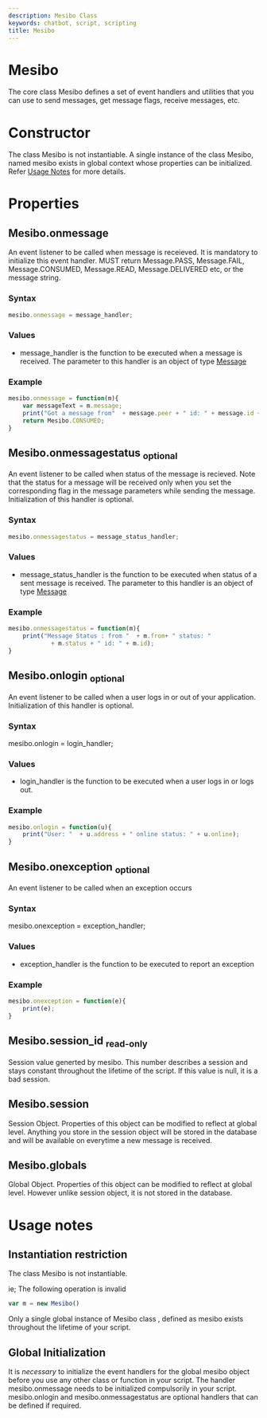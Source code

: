 ```yaml
---
description: Mesibo Class 
keywords: chatbot, script, scripting
title: Mesibo 
---
```


# Mesibo  
The core class Mesibo defines a set of event handlers and utilities that you can use to send messages, get message flags, receive messages, etc.  

# Constructor
The class Mesibo is not instantiable. A single instance of the class Mesibo, named mesibo exists in global context whose properties can be initialized. Refer [Usage Notes]() for more details.

# Properties

## Mesibo.onmessage 
An event listener to be called when message is receieved. It is mandatory to initialize this event handler.
MUST return Message.PASS, Message.FAIL, Message.CONSUMED, Message.READ, Message.DELIVERED etc, or the message string. 

### Syntax

```javascript
mesibo.onmessage = message_handler;
```
### Values
- message_handler is the function to be executed when a message is received. The parameter to this handler is an object of type [Message]()

### Example
```javascript
mesibo.onmessage = function(m){
	var messageText = m.message; 
	print("Got a message from"  + message.peer + " id: " + message.id + " msg: " + messageText);
	return Mesibo.CONSUMED;
}
```

## Mesibo.onmessagestatus <sub>optional</sub>  
An event listener to be called when status of the message is recieved. Note that the status for a message will be received only when you set the corresponding flag in the message parameters while sending the message. Initialization of this handler is optional. 

### Syntax

```javascript
mesibo.onmessagestatus = message_status_handler;
```
### Values
- message_status_handler is the function to be executed when status of a sent message is received. The parameter to this handler is an object of type [Message]()

### Example

```javascript
mesibo.onmessagestatus = function(m){
	print("Message Status : from "  + m.from+ " status: " 
			+ m.status + " id: " + m.id);
}
```

## Mesibo.onlogin <sub>optional</sub>  
An event listener to be called when a user logs in or out of your application. Initialization of this handler is optional.

### Syntax


mesibo.onlogin = login_handler;

### Values
- login_handler is the function to be executed when a user logs in or logs out. 

### Example

```javascript
mesibo.onlogin = function(u){
	print("User: "  + u.address + " online status: " + u.online);
}
```

## Mesibo.onexception <sub>optional</sub>  
An event listener to be called when an exception occurs 

### Syntax


mesibo.onexception = exception_handler;

### Values
- exception_handler is the function to be executed to report an exception 

### Example

```javascript
mesibo.onexception = function(e){
	print(e);
}
```
## Mesibo.session_id <sub>read-only</sub>
Session value generted by mesibo. This number describes a session and stays constant throughout the lifetime of the script.
If this value is null, it is a bad session.

## Mesibo.session
Session Object. Properties of this object can be modified to reflect at global level. Anything you store in the session object will be stored in the database and will be available on everytime a new message is received.

## Mesibo.globals
Global Object. Properties of this object can be modified to reflect at global level. However unlike session object, it is not stored in the database.  

# Usage notes

## Instantiation restriction
The class Mesibo is not instantiable. 

ie; The following operation is invalid  

```javascript
var m = new Mesibo()
```

Only a single global instance of Mesibo class , defined as mesibo exists throughout the lifetime of your script. 

## Global Initialization  
It is *necessary* to initialize the event handlers for the global mesibo object before you use any other class or function in your script. The handler mesibo.onmessage needs to be initialized compulsorily in your script. mesibo.onlogin and mesibo.onmessagestatus are optional handlers that can be defined if required.

